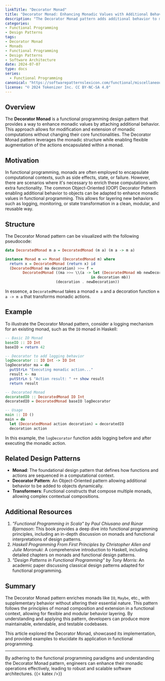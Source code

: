 ```yaml
---
linkTitle: "Decorator Monad"
title: "Decorator Monad: Enhancing Monadic Values with Additional Behavior"
description: "The Decorator Monad pattern adds additional behavior to monadic values, providing powerful ways to augment how computations are managed and executed while preserving the monad structure."
categories:
- Functional Programming
- Design Patterns
tags:
- Decorator Monad
- Monads
- Functional Programming
- Design Patterns
- Software Architecture
date: 2024-07-07
type: docs
series:
  - Functional Programming
canonical: "https://softwarepatternslexicon.com/functional/miscellaneous-patterns/decorative-patterns/decorator-monad"
license: "© 2024 Tokenizer Inc. CC BY-NC-SA 4.0"
---
```


## Overview

The **Decorator Monad** is a functional programming design pattern that provides a way to enhance monadic values by attaching additional behavior. This approach allows for modification and extension of monadic computations without changing their core functionalities. The Decorator Monad pattern leverages the monadic structure while enabling flexible augmentation of the actions encapsulated within a monad.

## Motivation

In functional programming, monads are often employed to encapsulate computational contexts, such as side effects, state, or failure. However, there are scenarios where it's necessary to enrich these computations with extra functionality. The common Object-Oriented (OOP) Decorator Pattern enabling additional behavior to objects can be adapted to enhance monadic values in functional programming. This allows for layering new behaviors such as logging, monitoring, or state transformation in a clean, modular, and reusable way.

## Structure

The Decorator Monad pattern can be visualized with the following pseudocode:

```haskell
data DecoratedMonad m a = DecoratedMonad (m a) (m a -> m a)

instance Monad m => Monad (DecoratedMonad m) where
  return x = DecoratedMonad (return x) id
  (DecoratedMonad ma decoration) >>= f = 
        DecoratedMonad ((ma >>= \\(a -> let (DecoratedMonad mb newDecoration) = f a 
                                       in decoration mb))
                       (decoration . newDecoration))
```

In essence, a `DecoratedMonad` takes a monad `m a` and a decoration function `m a -> m a` that transforms monadic actions.

## Example

To illustrate the Decorator Monad pattern, consider a logging mechanism for an existing monad, such as the `IO` monad in Haskell:

```haskell
-- Basic IO Monad
baseIO :: IO Int
baseIO = return 42

-- Decorator to add logging behavior
logDecorator :: IO Int -> IO Int
logDecorator ma = do
  putStrLn "Executing monadic action..."
  result <- ma
  putStrLn $ "Action result: " ++ show result
  return result

-- Decorated Monad
decoratedIO :: DecoratedMonad IO Int
decoratedIO = DecoratedMonad baseIO logDecorator

-- Usage
main :: IO ()
main = do
  let (DecoratedMonad action decoration) = decoratedIO
  decoration action
```

In this example, the `logDecorator` function adds logging before and after executing the monadic action.

## Related Design Patterns

- **Monad**: The foundational design pattern that defines how functions and actions are sequenced in a computational context.
- **Decorator Pattern**: An Object-Oriented pattern allowing additional behavior to be added to objects dynamically.
- **Transformers**: Functional constructs that compose multiple monads, allowing complex contextual compositions.

## Additional Resources

1. *"Functional Programming in Scala" by Paul Chiusano and Rúnar Bjarnason*: This book provides a deep dive into functional programming principles, including an in-depth discussion on monads and functional interpretations of design patterns.
2. *Haskell Programming From First Principles by Christopher Allen and Julie Moronuki*: A comprehensive introduction to Haskell, including detailed chapters on monads and functional design patterns.
3. *"Design Patterns in Functional Programming" by Tony Morris*: An academic paper discussing classical design patterns adapted for functional programming.

## Summary

The Decorator Monad pattern enriches monads like `IO`, `Maybe`, etc., with supplementary behavior without altering their essential nature. This pattern follows the principles of monad composition and extension in a functional context, allowing for flexible and modular behavior layering. By understanding and applying this pattern, developers can produce more maintainable, extendable, and testable codebases.

This article explored the Decorator Monad, showcased its implementation, and provided examples to elucidate its application in functional programming.

---

By adhering to the functional programming paradigms and understanding the Decorator Monad pattern, engineers can enhance their monadic operations effectively, leading to robust and scalable software architectures.
{{< katex />}}

